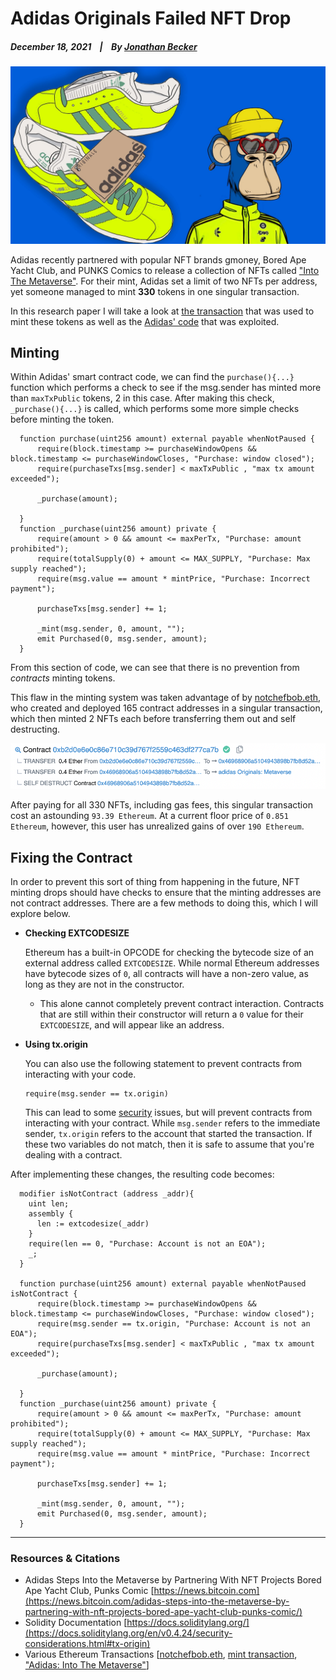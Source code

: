# Adidas Originals Failed NFT Drop

##### December 18, 2021&nbsp;&nbsp;&nbsp;&nbsp;|&nbsp;&nbsp;&nbsp;&nbsp;By [Jonathan Becker](https://jbecker.dev)

![BAYC x Adidas](https://raw.githubusercontent.com/Jon-Becker/research/main/papers/adidas-originals/preview.png?fw)

Adidas recently partnered with popular NFT brands gmoney, Bored Ape Yacht Club, and PUNKS Comics to release a collection of NFTs called ["Into The Metaverse"](https://etherscan.io/token/0x28472a58a490c5e09a238847f66a68a47cc76f0f#tokenInfo). For their mint, Adidas set a limit of two NFTs per address, yet someone managed to mint **330** tokens in one singular transaction.

In this research paper I will take a look at [the transaction](https://etherscan.io/tx/0x6a3d8584a6272a1d73ff297592b401fe10d3a90fd385efff55f68f32f29ecf61) that was used to mint these tokens as well as the [Adidas' code](https://etherscan.io/address/0x28472a58a490c5e09a238847f66a68a47cc76f0f#code) that was exploited.

## Minting

Within Adidas' smart contract code, we can find the `purchase(){...}` function which performs a check to see if the msg.sender has minted more than `maxTxPublic` tokens, 2 in this case. After making this check, `_purchase(){...}` is called, which performs some more simple checks before minting the token.

```solidity
  function purchase(uint256 amount) external payable whenNotPaused {
      require(block.timestamp >= purchaseWindowOpens && block.timestamp <= purchaseWindowCloses, "Purchase: window closed");
      require(purchaseTxs[msg.sender] < maxTxPublic , "max tx amount exceeded");

      _purchase(amount);

  }
  function _purchase(uint256 amount) private {
      require(amount > 0 && amount <= maxPerTx, "Purchase: amount prohibited");
      require(totalSupply(0) + amount <= MAX_SUPPLY, "Purchase: Max supply reached");
      require(msg.value == amount * mintPrice, "Purchase: Incorrect payment");

      purchaseTxs[msg.sender] += 1;

      _mint(msg.sender, 0, amount, "");
      emit Purchased(0, msg.sender, amount);
  }
```

From this section of code, we can see that there is no prevention from _contracts_ minting tokens.

This flaw in the minting system was taken advantage of by [notchefbob.eth](https://etherscan.io/address/0x82416784046af6e6cfc7fda2b362dc6223dd7b48), who created and deployed 165 contract addresses in a singular transaction, which then minted 2 NFTs each before transferring them out and self destructing.

![Transaction Stack Trace](https://raw.githubusercontent.com/Jon-Becker/research/main/papers/adidas-originals/1.png)

After paying for all 330 NFTs, including gas fees, this singular transaction cost an astounding `93.39 Ethereum`. At a current floor price of `0.851 Ethereum`, however, this user has unrealized gains of over `190 Ethereum`.

## Fixing the Contract

In order to prevent this sort of thing from happening in the future, NFT minting drops should have checks to ensure that the minting addresses are not contract addresses. There are a few methods to doing this, which I will explore below.

-   **Checking EXTCODESIZE**

    Ethereum has a built-in OPCODE for checking the bytecode size of an external address called `EXTCODESIZE`. While normal Ethereum addresses have bytecode sizes of `0`, all contracts will have a non-zero value, as long as they are not in the constructor.

    -   This alone cannot completely prevent contract interaction. Contracts that are still within their constructor will return a `0` value for their `EXTCODESIZE`, and will appear like an address.

-   **Using tx.origin**

    You can also use the following statement to prevent contracts from interacting with your code.

    ```solidity
    require(msg.sender == tx.origin)
    ```

    This can lead to some [security](https://docs.soliditylang.org/en/v0.4.24/security-considerations.html#tx-origin) issues, but will prevent contracts from interacting with your contract. While `msg.sender` refers to the immediate sender, `tx.origin` refers to the account that started the transaction. If these two variables do not match, then it is safe to assume that you're dealing with a contract.

After implementing these changes, the resulting code becomes:

```solidity
  modifier isNotContract (address _addr){
    uint len;
    assembly {
      len := extcodesize(_addr)
    }
    require(len == 0, "Purchase: Account is not an EOA");
    _;
  }

  function purchase(uint256 amount) external payable whenNotPaused isNotContract {
      require(block.timestamp >= purchaseWindowOpens && block.timestamp <= purchaseWindowCloses, "Purchase: window closed");
      require(msg.sender == tx.origin, "Purchase: Account is not an EOA");
      require(purchaseTxs[msg.sender] < maxTxPublic , "max tx amount exceeded");

      _purchase(amount);

  }
  function _purchase(uint256 amount) private {
      require(amount > 0 && amount <= maxPerTx, "Purchase: amount prohibited");
      require(totalSupply(0) + amount <= MAX_SUPPLY, "Purchase: Max supply reached");
      require(msg.value == amount * mintPrice, "Purchase: Incorrect payment");

      purchaseTxs[msg.sender] += 1;

      _mint(msg.sender, 0, amount, "");
      emit Purchased(0, msg.sender, amount);
  }
```

---

### Resources & Citations

-   Adidas Steps Into the Metaverse by Partnering With NFT Projects Bored Ape Yacht Club, Punks Comic [https://news.bitcoin.com](https://news.bitcoin.com/adidas-steps-into-the-metaverse-by-partnering-with-nft-projects-bored-ape-yacht-club-punks-comic/)
-   Solidity Documentation [https://docs.soliditylang.org/](https://docs.soliditylang.org/en/v0.4.24/security-considerations.html#tx-origin)
-   Various Ethereum Transactions [[notchefbob.eth](https://etherscan.io/address/0x82416784046af6e6cfc7fda2b362dc6223dd7b48), [mint transaction](https://etherscan.io/tx/0x6a3d8584a6272a1d73ff297592b401fe10d3a90fd385efff55f68f32f29ecf61), ["Adidas: Into The Metaverse"](https://etherscan.io/token/0x28472a58a490c5e09a238847f66a68a47cc76f0f#tokenInfo)]
